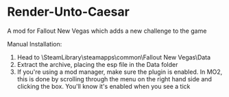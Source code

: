 # Render-Unto-Caesar
A mod for Fallout New Vegas which adds a new challenge to the game


Manual Installation:

1. Head to \SteamLibrary\steamapps\common\Fallout New Vegas\Data
2. Extract the archive, placing the esp file in the Data folder
3. If you're using a mod manager, make sure the plugin is enabled. In MO2, this is done by scrolling through the menu on the right hand side and clicking the box. You'll know it's enabled when you see a tick
